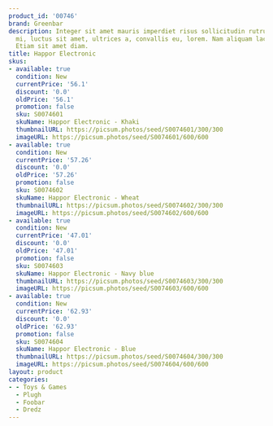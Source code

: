 ```yaml
---
product_id: '00746'
brand: Greenbar
description: Integer sit amet mauris imperdiet risus sollicitudin rutrum. Donec tellus
  mi, luctus sit amet, ultrices a, convallis eu, lorem. Nam aliquam lacinia enim.
  Etiam sit amet diam.
title: Happor Electronic
skus:
- available: true
  condition: New
  currentPrice: '56.1'
  discount: '0.0'
  oldPrice: '56.1'
  promotion: false
  sku: S0074601
  skuName: Happor Electronic - Khaki
  thumbnailURL: https://picsum.photos/seed/S0074601/300/300
  imageURL: https://picsum.photos/seed/S0074601/600/600
- available: true
  condition: New
  currentPrice: '57.26'
  discount: '0.0'
  oldPrice: '57.26'
  promotion: false
  sku: S0074602
  skuName: Happor Electronic - Wheat
  thumbnailURL: https://picsum.photos/seed/S0074602/300/300
  imageURL: https://picsum.photos/seed/S0074602/600/600
- available: true
  condition: New
  currentPrice: '47.01'
  discount: '0.0'
  oldPrice: '47.01'
  promotion: false
  sku: S0074603
  skuName: Happor Electronic - Navy blue
  thumbnailURL: https://picsum.photos/seed/S0074603/300/300
  imageURL: https://picsum.photos/seed/S0074603/600/600
- available: true
  condition: New
  currentPrice: '62.93'
  discount: '0.0'
  oldPrice: '62.93'
  promotion: false
  sku: S0074604
  skuName: Happor Electronic - Blue
  thumbnailURL: https://picsum.photos/seed/S0074604/300/300
  imageURL: https://picsum.photos/seed/S0074604/600/600
layout: product
categories:
- - Toys & Games
  - Plugh
  - Foobar
  - Dredz
---
```

